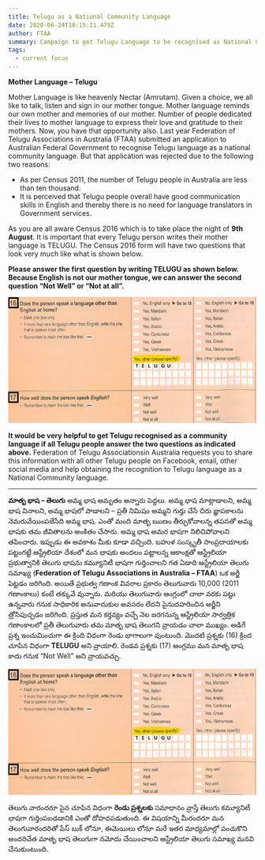 ```yaml
---
title: Telugu as a National Community Language
date: 2020-06-24T10:15:11.479Z
author: FTAA
summary: Campaign to get Telugu Language to be recognised as National Community Language
tags:
  - current focus
---
```

**Mother Language – Telugu** 

Mother Language is like heavenly Nectar (Amrutam). Given a choice, we all like to talk, listen and sign in our mother tongue. Mother language reminds our own mother and memories of our mother. Number of people dedicated their lives to mother language to express their love and gratitude to their mothers. Now, you have that opportunity also. Last year Federation of Telugu Associations in Australia (FTAA) submitted an application to Australian Federal Government to recognise Telugu language as a national community language. But that application was rejected due to the following two reasons:

* As per Census 2011, the number of Telugu people in Australia are less than ten thousand.
* It is perceived that Telugu people overall have good communication skills in English and thereby there is no need for language translators in Government services.

As you are all aware Census 2016 which is to take place the night of **9th August**. It is important that every Telugu person writes their mother language is TELUGU. The Census 2016 form will have two questions that look very much like what is shown below. 

**Please answer the first question by writing TELUGU as shown below.** **Because English is not our mother tongue, we can answer the second question “Not Well” or “Not at all”.**

![Select Telugu Language spoken at home on the census form](/static/img/telugu-version.png)

**It would be very helpful to get Telugu recognised as a community language if all Telugu people answer the two questions as indicated above.** Federation of Telugu Associationsin Australia requests you to share this information with all other Telugu people on Facebook, email, other social media and help obtaining the recognition to Telugu language as a National Community language.

- - -

**మాతృ భాష – తెలుగు** అమ్మ భాష అమృతం అన్నారు పెద్దలు. అమ్మ భాష మాట్లాడాలని, అమ్మ భాష వినాలని, అమ్మ భాషలో పాడాలని – ప్రతీ నిమిషం అమ్మని గుర్తు చేసే చిరు జ్ఞాపకాలను నెమరువేయింపజేసేది అమ్మ భాష. ఎంతో మంది మాతృ ఋణం తీర్చుకోవాలన్న తపనతో అమ్మ భాషకు తమ జీవితాలను అంకితం చేసారు. అమ్మ భాష అమర భాషగా నిలిచిపోవాలని తపించారు. ఇప్పుడు ఈ అవకాశం మీకు కూడా వచ్చింది. బహుళ సంస్కృతీ సాంప్రదాయాలకు పట్టంగట్టే ఆస్ట్రేలియా దేశంలో మన భాషకు అందలం పట్టాలన్న ఆకాంక్షతో ఆస్ట్రేలియా ప్రభుత్వానికి తెలుగు భాషను కమ్యూనిటీ భాషగా గుర్తించాలని గత ఏడాది ఆస్ట్రేలియా తెలుగు సమాఖ్య (**Federation of Telugu Associations in Australia – FTAA**) ఒక అర్జీ పెట్టడం జరిగింది. అయితే ప్రభుత్వ గణాంక వివరాల ప్రకారం తెలుగువారు 10,000 (2011 గణాంకాలు) కంటే తక్కువే వున్నారు. మరియు తెలుగువారు ఆంగ్లంలో చాలా వరకు పట్టు ఉన్నవారు గనుక సాధికారిక అనువాదుకుల అవసరం లేదని పైనుదహరించిన అర్జీని త్రోసిపుచ్చడం జరిగింది. ప్రస్తుత మన కర్తవ్యం వచ్చే నెల జరగనున్న ఆస్ట్రేలియా సార్వత్రిక గణాంకాలలో ప్రతీ తెలుగువారు తమ మాతృ భాష తెలుగని వ్రాయడం చాలా ముఖ్యం. అడిగే ప్రశ్న ఇంచుమించుగా ఈ క్రింది విధంగా రెండు భాగాలుగా వుంటుంది. మొదటి ప్రశ్నకు (16) క్రింద చూపిన విధంగా **TELUGU** అని వ్రాయాలి. రెండవ ప్రశ్నకు (17) ఆంగ్లము మన మాతృ భాష కాదు గనుక “Not Well” అని వ్రాయవచ్చు.

![Select Telugu Language spoken at home on the census form](/static/img/telugu-version.png)

తెలుగు వారందరూ పైన చూపిన విధంగా **రెండు ప్రశ్నలకు** సమాధానం వ్రాస్తే తెలుగు కమ్యూనిటీ భాషగా గుర్తింపబడడానికి ఎంతో దోహదపడుతుంది. ఈ విషయాన్ని మీరందరూ మన తెలుగువారందరితో పేస్ బుక్ లోనూ, ఈమెయిలు లోనూ మరే ఇతర మాధ్యమాల్లో పంచుకొని అందరిచేత మాతృ భాష తెలుగుగా నమోదు చేయించాలని ఆస్ట్రేలియా తెలుగు సమాఖ్య మనవి చేసుకుంటుంది.